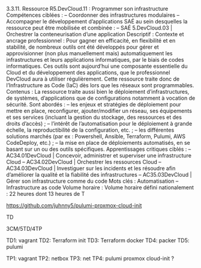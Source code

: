 3.3.11. Ressource R5.DevCloud.11 : Programmer son infrastructure
Compétences ciblées :
– Coordonner des infrastructures modulaires
– Accompagner le développement d’applications
SAÉ au sein desquelles la ressource peut être mobilisée et combinée :
– SAÉ 5.DevCloud.03 | Orchestrer la conteneurisation d’une application
Descriptif :
Contexte et ancrage professionnel :
Pour gagner en efficacité, en flexibilité et en stabilité, de nombreux outils ont été développés pour gérer et approvisionner
(non plus manuellement mais) automatiquement les infrastructures et leurs applications informatiques, par le biais de codes
informatiques. Ces outils sont aujourd’hui une composante essentielle du Cloud et du développement des applications, que le
professionnel DevCloud aura à utiliser régulièrement. Cette ressource traite donc de l’Infrastructure as Code (IaC) dès lors que
les réseaux sont programmables.
Contenus :
La ressource traite aussi bien le déploiement d’infrastructures, de systèmes, d’applications que de configurations notamment à
vocation de sécurité. Sont abordés :
– les enjeux et stratégies de déploiement pour mettre en place, reconfigurer, ajouter/modifier un réseau, ses équipements
et ses services (incluant la gestion du stockage, des ressources et des droits d’accès) ;
– l’intérêt de l’automatisation pour le déploiement à grande échelle, la reproductibilité de la configuration, etc. ;
– les différentes solutions marchés (par ex : Powershell, Ansible, Terraform, Pulumi, AWS CodeDeploy, etc.) ;
– la mise en place de déploiements automatisés, en se basant sur un ou des outils spécifiques.
Apprentissages critiques ciblés :
– AC34.01DevCloud | Concevoir, administrer et superviser une infrastructure Cloud
– AC34.02DevCloud | Orchestrer les ressources Cloud
– AC34.03DevCloud | Investiguer sur les incidents et les résoudre afin d’améliorer la qualité et la fiabilité des infrastructures
– AC35.03DevCloud | Gérer son infrastructure comme du code
Mots clés :
Automatisation – Infrastructure as code
Volume horaire :
Volume horaire défini nationalement : 22 heures dont 13 heures de T



https://github.com/juhnny5/pulumi-proxmox-cloud-init

TD 


3CM/5TD/4TP


TD1: vagrant
TD2: Terraform init
TD3: Terraform docker
TD4: packer
TD5: pulumi

TP1: vagrant
TP2: netbox
TP3: net
TP4: pulumi proxmox cloud-init ?
